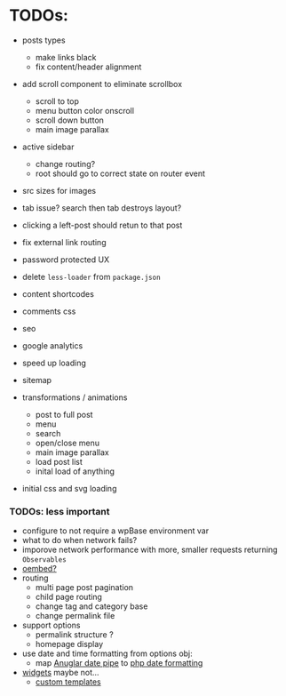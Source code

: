 # TODOs:
- posts types
	- make links black
	- fix content/header alignment
- add scroll component to eliminate scrollbox
	- scroll to top
	- menu button color onscroll
	- scroll down button
	- main image parallax
- active sidebar
	- change routing?
	- root should go to correct state on router event
- src sizes for images
- tab issue? search then tab destroys layout?
- clicking a left-post should retun to that post
- fix external link routing
- password protected UX
- delete `less-loader` from `package.json`


- content shortcodes
- comments css

- seo
- google analytics
- speed up loading
- sitemap

- transformations / animations
	- post to full post
	- menu
	- search
	- open/close menu
	- main image parallax
	- load post list
	- inital load of anything

- initial css and svg loading


### TODOs: less important
- configure to not require a wpBase environment var
- what to do when network fails?
- imporove network performance with more, smaller requests returning `Observables`
- [oembed?](https://codex.wordpress.org/Embeds)
- routing
  - multi page post pagination
  - child page routing
  - change tag and category base
  - change permalink file
- support options
	- permalink structure ?
	- homepage display
- use date and time formatting from options obj:
	- map [Anuglar date pipe](https://angular.io/api/common/DatePipe) to [php date formatting](https://codex.wordpress.org/Formatting_Date_and_Time)
- [widgets](https://wordpress.org/plugins/wp-rest-api-sidebars/) maybe not...
	- [custom templates](https://wordpress.stackexchange.com/questions/97411/code-for-recent-posts-widget)
